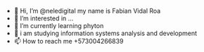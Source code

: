 - 👋 Hi, I’m @neledigital  my name is Fabian Vidal Roa 
- 👀 I’m interested in ...
- 🌱 I’m currently learning phyton
- 💞️ i am studying information systems analysis and development
- 📫 How to reach me  +573004266839

<!---
neledigital/neledigital is a ✨ special ✨ repository because its `README.md` (this file) appears on your GitHub profile.
You can click the Preview link to take a look at your changes.
--->
